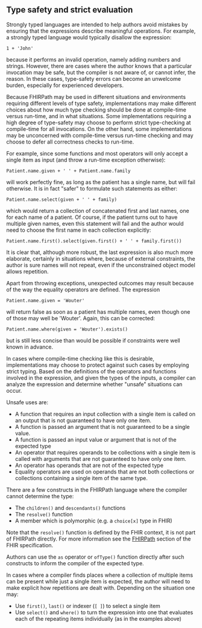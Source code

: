 ## Type safety and strict evaluation

Strongly typed languages are intended to help authors avoid mistakes by
ensuring that the expressions describe meaningful operations. For
example, a strongly typed language would typically disallow the
expression:

``` fhirpath
1 + 'John'
```

because it performs an invalid operation, namely adding numbers and
strings. However, there are cases where the author knows that a
particular invocation may be safe, but the compiler is not aware of, or
cannot infer, the reason. In these cases, type-safety errors can become
an unwelcome burden, especially for experienced developers.

Because FHIRPath may be used in different situations and environments
requiring different levels of type safety, implementations may make
different choices about how much type checking should be done at
compile-time versus run-time, and in what situations. Some
implementations requiring a high degree of type-safety may choose to
perform strict type-checking at compile-time for all invocations. On the
other hand, some implementations may be unconcerned with compile-time
versus run-time checking and may choose to defer all correctness checks
to run-time.

For example, since some functions and most operators will only accept a
single item as input (and throw a run-time exception otherwise):

``` fhirpath
Patient.name.given + ' ' + Patient.name.family
```

will work perfectly fine, as long as the patient has a single name, but
will fail otherwise. It is in fact \"safer\" to formulate such
statements as either:

``` fhirpath
Patient.name.select(given + ' ' + family)
```

which would return a collection of concatenated first and last names,
one for each name of a patient. Of course, if the patient turns out to
have multiple given names, even this statement will fail and the author
would need to choose the first name in each collection explicitly:

``` fhirpath
Patient.name.first().select(given.first() + ' ' + family.first())
```

It is clear that, although more robust, the last expression is also much
more elaborate, certainly in situations where, because of external
constraints, the author is sure names will not repeat, even if the
unconstrained object model allows repetition.

Apart from throwing exceptions, unexpected outcomes may result because
of the way the equality operators are defined. The expression

``` fhirpath
Patient.name.given = 'Wouter'
```

will return false as soon as a patient has multiple names, even though
one of those may well be \'Wouter\'. Again, this can be corrected:

``` fhirpath
Patient.name.where(given = 'Wouter').exists()
```

but is still less concise than would be possible if constraints were
well known in advance.

In cases where compile-time checking like this is desirable,
implementations may choose to protect against such cases by employing
strict typing. Based on the definitions of the operators and functions
involved in the expression, and given the types of the inputs, a
compiler can analyze the expression and determine whether \"unsafe\"
situations can occur.

Unsafe uses are:

-   A function that requires an input collection with a single item is
    called on an output that is not guaranteed to have only one item.
-   A function is passed an argument that is not guaranteed to be a
    single value.
-   A function is passed an input value or argument that is not of the
    expected type
-   An operator that requires operands to be collections with a single
    item is called with arguments that are not guaranteed to have only
    one item.
-   An operator has operands that are not of the expected type
-   Equality operators are used on operands that are not both
    collections or collections containing a single item of the same
    type.

There are a few constructs in the FHIRPath language where the compiler
cannot determine the type:

-   The `children()` and
    `descendants()` functions
-   The `resolve()` function
-   A member which is polymorphic (e.g. a
    `choice[x]` type in FHIR)

Note that the `resolve()`
function is defined by the FHIR context, it is not part of FHIRPath
directly. For more information see the
[FHIRPath](https://hl7.org/fhir/fhirpath.html#functions) section of the
FHIR specification.

Authors can use the `as`
operator or `ofType()` function
directly after such constructs to inform the compiler of the expected
type.

In cases where a compiler finds places where a collection of multiple
items can be present while just a single item is expected, the author
will need to make explicit how repetitions are dealt with. Depending on
the situation one may:

-   Use `first()`,
    `last()` or indexer
    (`[ ]`) to select a single
    item
-   Use `select()` and
    `where()` to turn the
    expression into one that evaluates each of the repeating items
    individually (as in the examples above)
